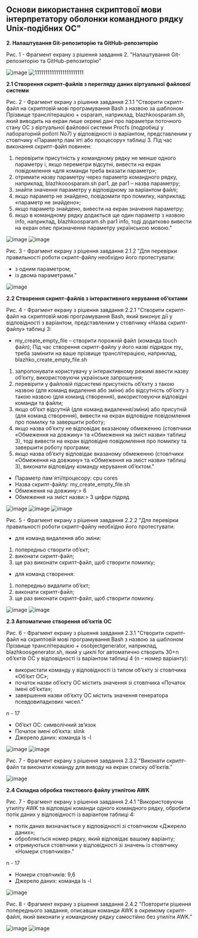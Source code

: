 ## Основи використання скриптової мови інтерпретатору оболонки командного рядку Unix-подібних ОС" 

**2. Налаштування Git-репозиторію та GitHub-репозиторію**

Рис. 1 - Фрагмент екрану з рішення завдання 2. "Налаштування Git-репозиторію та GitHub-репозиторію"

![image](https://github.com/neverovalera/WebAR-Optical-telegraph/assets/162915351/ca6d22f5-1a49-4792-8ce3-407a0bec210d)
![11111111111111111111111](https://github.com/neverovalera/WebAR-Optical-telegraph/assets/162915351/3550af07-ed14-484f-ab90-a675e261560a)

**2.1 Створення скрипт-файлів з перегляду даних віртуальної файлової системи**

Рис. 2 - Фрагмент екрану з рішення завдання 2.1.1 "Створити скрипт-файл на скриптовій мові програмування Bash з назвою за шаблоном Прізвище транслітерацією + osparam, наприклад, blazhkoosparam.sh, який виводить на екран лише окремі дані про параметри поточного стану ОС з віртуальної файлової системи Procfs (подробиці у лабораторній роботі No7) у відповідності із варіантом, представленим у стовпчику «Параметр пам`яті або процесору» таблиці 3. Під час виконання скрипт-файл повинен:
1) перевірити присутність у командному рядку не менше одного параметру і, якщо переметри відсутні, вивести на екран повідомлення «для команди треба вказати параметр»;
2) отримати назву параметру через параметр командного рядку, наприклад, blazhkooosparam.sh par1, де par1 – назва параметру;
3) знайти значення параметру у відповідному за варіантом файлі;
4) якщо параметр не знайдено, повідомити про помилку, наприклад: «параметр не знайдено»;
5) якщо параметр знайдено, вивести на екран значення параметру;
6) якщо в командному рядку додається ще один параметр з назвою info, наприклад, blazhkoosparam.sh par1 info, тоді додатково вивести на екран опис призначення параметру українською мовою."

![image](https://github.com/neverovalera/WebAR-Optical-telegraph/assets/162915351/45690e52-c6c9-48b6-963f-91a854dcece8)
![image](https://github.com/neverovalera/WebAR-Optical-telegraph/assets/162915351/ff9aa906-cc6f-4304-a10d-d2ba7ba8b4de)
   
Рис. 3 - Фрагмент екрану з рішення завдання 2.1.2 "Для перевірки правильності роботи скрипт-файлу необхідно його протестувати:
- з одним параметром;
- із двома параметрами."

![image](https://github.com/neverovalera/WebAR-Optical-telegraph/assets/162915351/786de7bd-16a4-4cf9-9696-ed017d659ffd)

**2.2 Створення скрипт-файлів з інтерактивного керування об’єктами**

Рис. 4 - Фрагмент екрану з рішення завдання 2.2.1 "Створити скрипт-файл на скриптовій мові програмування Bash, який виконує дії у відповідності з варіантом, представленим у стовпчику «Назва скрипт-файлу» таблиці 3:
- my_create_empty_file – створити порожній файл (команда touch файл);
Під час створення скрипт-файлу у його назві підрядок my_ треба замінити на ваше прізвище транслітерацією, наприклад, blazhko_create_empty_file.sh
1) запропонувати користувачу у інтерактивному режимі ввести назву об’єкту, використовуючи українське запрошення;
2) перевірити у файловій підсистемі присутність об’єкту з такою назвою (для команд видалення або зміни) або відсутність об’єкту з такою назвою (для команд створення), використовуючи відповідні команди та файли;
3) якщо об’єкт відсутній (для команд видалення/зміни) або присутній (для команд створення), вивести на екран відповідне повідомлення про помилку та завершити роботу;
4) якщо назва об’єкту не відповідає вказаному обмеженню (стовпчики «Обмеження на довжину» та «Обмеження на зміст назви» таблиці 3), тоді вивести на екран відповідне
повідомлення про помилку та завершити роботу програми;
5) якщо назва об’єкту відповідає вказаному обмеженню (стовпчики «Обмеження на довжину» та «Обмеження на зміст назви» таблиці 3), виконати відповідну команду керування об’єктом."

- Параметр пам`яті/процесору: cpu cores
- Назва скрипт-файлу: my_create_empty_file.sh
- Обмеження на довжину:> 6
- Обмеження на зміст назви:> 3 цифри підряд

![image](https://github.com/neverovalera/WebAR-Optical-telegraph/assets/162915351/c6036ac2-bbc3-4c93-8388-51db3e9a201c)
![image](https://github.com/neverovalera/WebAR-Optical-telegraph/assets/162915351/39104b23-ec0f-4500-bf45-b8b590ba54e3)
![image](https://github.com/neverovalera/WebAR-Optical-telegraph/assets/162915351/ed47dd38-8204-4805-8042-dba5759ab95d)

Рис. 5 - Фрагмент екрану з рішення завдання 2.2.2 "Для перевірки правильності роботи скрипт-файлу необхідно його протестувати:
- для команд видалення або зміни:
1) попередньо створити об’єкт;
2) виконати скрипт-файл;
3) ще раз виконати скрипт-файл, щоб створити помилку;
- для команд створення:
1) попередньо видалити об’єкт;
2) виконати скрипт-файл;
3) ще раз виконати скрипт-файл, щоб створити помилку.

![image](https://github.com/neverovalera/WebAR-Optical-telegraph/assets/162915351/05d5b682-a3b7-4eeb-9e47-3e9d7e1a776a)
![image](https://github.com/neverovalera/WebAR-Optical-telegraph/assets/162915351/8c026856-a7fb-4dd3-9543-2f1499dc9d76)

**2.3 Автоматичне створення об’єктів ОС**

Рис. 6 - Фрагмент екрану з рішення завдання 2.3.1 "Створити скрипт-файл на скриптовій мові програмування Bash з назвою за шаблоном Прізвище транслітерацією + osobjectgenerator, наприклад, blazhkoosgenerator.sh, який у циклі for автоматично створить 30+n об’єктів ОС у відповідності із варіантом таблиці 4 (n – номер варіанту):
- використати команду у відповідності із типом об’єкту зі стовпчика «Об’єкт ОС»;
- початок назви об’єкту ОС містить значення зі стовпчика «Початок імені об’єкта»;
- завершення назви об’єкту ОС містить значення генератора псевдовипадкових чисел."

n - 17
- Об’єкт ОС: символічний зв’язок
- Початок імені об’єкта: slink
- Джерело даних: команда ls -l

![image](https://github.com/neverovalera/WebAR-Optical-telegraph/assets/162915351/bf5ff7a6-a48c-4258-934b-bdd2c60a6187)
![image](https://github.com/neverovalera/WebAR-Optical-telegraph/assets/162915351/7abb4ff4-6d65-42bf-9b12-33206182b274)

Рис. 7 - Фрагмент екрану з рішення завдання 2.3.2 "Виконати скрипт-файл та виконати команду для виводу на екран списку об’єктів."

![image](https://github.com/neverovalera/WebAR-Optical-telegraph/assets/162915351/f1a1c963-2cd1-498f-a79d-9d35582db490)

**2.4 Складна обробка текстового файлу утилітою AWK**

Рис. 7 - Фрагмент екрану з рішення завдання 2.4.1 "Використовуючи утиліту AWK та відповідні команди одного командного рядку, обробити потік даних у відповідності із варіантом таблиці 4:
- потік даних визначається у відповідності зі стовпчиком «Джерело даних»;
- обробляється номер рядку, який відповідає вашому варіанту;
- отримуються стовпчики у відповідності зі значень із стовпчику «Номери стовпчиків»."

n - 17
- Номери стовпчиків: 9,6
- Джерело даних: команда ls -l

![image](https://github.com/neverovalera/WebAR-Optical-telegraph/assets/162915351/03b9692b-11fe-479c-8ad4-30ce5c900185)

Рис. 8 - Фрагмент екрану з рішення завдання 2.4.2 "Повторити рішення попереднього завдання, описавши команди AWK в окремому скрипт-файлі, який виконати у командному рядку самостійно без утиліти AWK." 

![image](https://github.com/neverovalera/WebAR-Optical-telegraph/assets/162915351/297f220f-cc24-4481-b353-0fe288d0402e)
![image](https://github.com/neverovalera/WebAR-Optical-telegraph/assets/162915351/8f51cd80-f0cc-4363-b5da-b72ad950f039)








